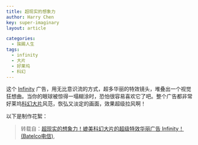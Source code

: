 ```yaml
---
title: 超现实的想象力
author: Harry Chen
key: super-imaginary
layout: article

categories:
  - 挨踢人生
tags:
  - infinity
  - 大片
  - 好莱坞
  - 科幻
---
```


  这个 [Infinity][1] 广告，用无比意识流的方式，超多华丽的特效镜头，堆叠出一个视觉狂想曲。当你的眼球被惊得一塌糊涂时，恐怕很容易喜欢它了吧。整个广告都非常好莱坞[科幻大片][2]风范，恢弘又淡定的画面，效果超级拉风啊！

  以下是制作花絮：

> 转载自：[超现实的想象力！媲美科幻大片的超级特效华丽广告 Infinity！ (Batelco电信)][1],

   [1]: http://www.ipc.me/batelco-infinity.html
   [2]: http://www.ipc.me/batelco-infinity%20.html
